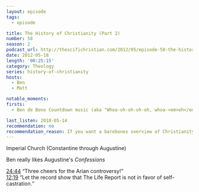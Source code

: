 ```yaml
---
layout: episode
tags:
  - episode

title: The History of Christianity (Part 2)
number: 58
season: 2
podcast_url: http://thescifichristian.com/2012/05/episode-58-the-history-of-christianity-part-2/
date: 2012-05-18
length: '00:25:15'
category: Theology
series: history-of-christianity
hosts:
  - Ben
  - Matt

notable_moments:
firsts: 
  - Ben de Bono Countdown music (aka "Whoa-oh-oh-oh-oh, whoa-<em>oh</em>-oh-oh-oh Oh-oh Oh-oh-oh")

last_listen: 2018-05-14
recommendation: no
recommendation_reason: If you want a barebones overview of Christianity, check out a book or even Wikipedia.
---
```

Imperial Church (Constantine through Augustine)

Ben really likes Augustine's <i class="work-title">Confessions</i>

<div class="quote">
  <a class="timestamp tag is-medium is-rounded is-primary" href="http://thescifichristian.com/2012/05/episode-58-the-history-of-christianity-part-2/#t=24:44">24:44</a>
  <q class="ben">Three cheers for the Arian controversy!</q>
</div>

<div class="quote">
  <a class="timestamp tag is-medium is-rounded is-primary" href="http://thescifichristian.com/2012/05/episode-58-the-history-of-christianity-part-2/#t=12:19">12:19</a>
  <q class="ben">Let the record show that The Life Report is not in favor of self-castration.</q>
</div>